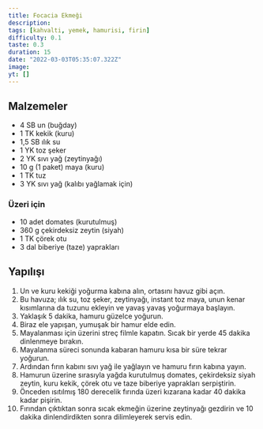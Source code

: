 ```yaml
---
title: Focacia Ekmeği
description:
tags: [kahvalti, yemek, hamurisi, firin]
difficulty: 0.1
taste: 0.3
duration: 15
date: "2022-03-03T05:35:07.322Z"
image:
yt: []
---
```


## Malzemeler

- 4 SB un (buğday)
- 1 TK kekik (kuru)
- 1,5 SB ılık su
- 1 YK toz şeker
- 2 YK sıvı yağ (zeytinyağı)
- 10 g (1 paket) maya (kuru)
- 1 TK tuz
- 3 YK sıvı yağ (kalıbı yağlamak için)

### Üzeri için

- 10 adet domates (kurutulmuş)
- 360 g çekirdeksiz zeytin (siyah)
- 1 TK çörek otu
- 3 dal biberiye (taze) yaprakları

## Yapılışı

1. Un ve kuru kekiği yoğurma kabına alın, ortasını havuz gibi açın.
2. Bu havuza; ılık su, toz şeker, zeytinyağı, instant toz maya, unun kenar kısımlarına da tuzunu ekleyin ve yavaş yavaş yoğurmaya başlayın.
3. Yaklaşık 5 dakika, hamuru güzelce yoğurun.
4. Biraz ele yapışan, yumuşak bir hamur elde edin.
5. Mayalanması için üzerini streç filmle kapatın. Sıcak bir yerde 45 dakika dinlenmeye bırakın.
6. Mayalanma süreci sonunda kabaran hamuru kısa bir süre tekrar yoğurun.
7. Ardından fırın kabını sıvı yağ ile yağlayın ve hamuru fırın kabına yayın.
8. Hamurun üzerine sırasıyla yağda kurutulmuş domates, çekirdeksiz siyah zeytin, kuru kekik, çörek otu ve taze biberiye yaprakları serpiştirin.
9. Önceden ısıtılmış 180 derecelik fırında üzeri kızarana kadar 40 dakika kadar pişirin.
10. Fırından çıktıktan sonra sıcak ekmeğin üzerine zeytinyağı gezdirin ve 10 dakika dinlendirdikten sonra dilimleyerek servis edin.
